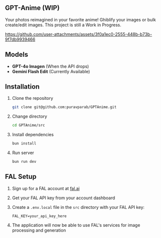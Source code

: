 ## GPT-Anime (WIP)

Your photos reimagined in your favorite anime! Ghiblify your images or bulk create/edit images. This project is still a Work in Progress.

https://github.com/user-attachments/assets/3f0a1ec0-2555-448b-b73b-9f7db9939466


## Models

- **GPT-4o Imagen** (When the API drops)
- **Gemini Flash Edit** (Currently Available)


## Installation

1. Clone the repository
	```bash
	git clone git@github.com:puravparab/GPTAnime.git
	```

2. Change directory
	```bash
	cd GPTAnime/src
	```

3. Install dependencies
	```bash
	bun install
	```

4. Run server
	```bash
	bun run dev
	```

## FAL Setup

1. Sign up for a FAL account at [fal.ai](https://fal.ai)

2. Get your FAL API key from your account dashboard

3. Create a `.env.local` file in the `src` directory with your FAL API key:
	```text
	FAL_KEY=your_api_key_here
	```

4. The application will now be able to use FAL's services for image processing and generation
